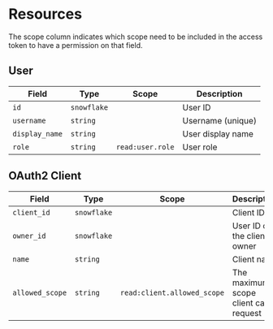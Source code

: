 # Resources

The scope column indicates which scope need to be included in the access token
to have a permission on that field.


## User

| Field          | Type        | Scope            | Description       |
| -------------- | ----------- | ---------------- | ----------------- |
| `id`           | `snowflake` |                  | User ID           |
| `username`     | `string`    |                  | Username (unique) |
| `display_name` | `string`    |                  | User display name |
| `role`         | `string`    | `read:user.role` | User role         |


## OAuth2 Client

| Field           | Type        | Scope                       | Description                          |
| --------------- | ----------- | --------------------------- | ------------------------------------ |
| `client_id`     | `snowflake` |                             | Client ID                            |
| `owner_id`      | `snowflake` |                             | User ID of the client's owner        |
| `name`          | `string`    |                             | Client name                          |
| `allowed_scope` | `string`    | `read:client.allowed_scope` | The maximum scope client can request |
